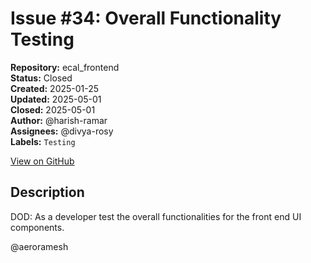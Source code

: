 # Issue #34: Overall Functionality Testing

**Repository:** ecal_frontend  
**Status:** Closed  
**Created:** 2025-01-25  
**Updated:** 2025-05-01  
**Closed:** 2025-05-01  
**Author:** @harish-ramar  
**Assignees:** @divya-rosy  
**Labels:** `Testing`  

[View on GitHub](https://github.com/Simtestlab/ecal_frontend/issues/34)

## Description

DOD: As a developer test the overall functionalities for the front end UI components.

@aeroramesh 